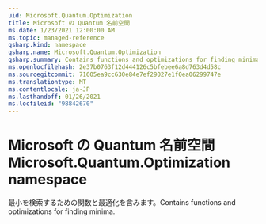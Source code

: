 ```yaml
---
uid: Microsoft.Quantum.Optimization
title: Microsoft の Quantum 名前空間
ms.date: 1/23/2021 12:00:00 AM
ms.topic: managed-reference
qsharp.kind: namespace
qsharp.name: Microsoft.Quantum.Optimization
qsharp.summary: Contains functions and optimizations for finding minima.
ms.openlocfilehash: 2e37b0763f12d444126c5bfebee6a8d763d4d58c
ms.sourcegitcommit: 71605ea9cc630e84e7ef29027e1f0ea06299747e
ms.translationtype: MT
ms.contentlocale: ja-JP
ms.lasthandoff: 01/26/2021
ms.locfileid: "98842670"
---
```

# <a name="microsoftquantumoptimization-namespace"></a><span data-ttu-id="daf39-102">Microsoft の Quantum 名前空間</span><span class="sxs-lookup"><span data-stu-id="daf39-102">Microsoft.Quantum.Optimization namespace</span></span>

<span data-ttu-id="daf39-103">最小を検索するための関数と最適化を含みます。</span><span class="sxs-lookup"><span data-stu-id="daf39-103">Contains functions and optimizations for finding minima.</span></span>

